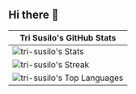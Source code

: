 ## Hi there 👋

| Tri Susilo's GitHub Stats |
|---------------------------|
| ![tri-susilo's Stats](https://github-readme-stats.vercel.app/api?username=tri-susilo&theme=dracula&show_icons=true&hide_border=false&count_private=false) |
| ![tri-susilo's Streak](https://github-readme-streak-stats.herokuapp.com/?user=tri-susilo&theme=dracula&hide_border=false) |
| ![tri-susilo's Top Languages](https://github-readme-stats.vercel.app/api/top-langs/?username=tri-susilo&theme=dracula&show_icons=true&hide_border=false&layout=compact) |


<!--
**tri-susilo/tri-susilo** is a ✨ _special_ ✨ repository because its `README.md` (this file) appears on your GitHub profile.

Here are some ideas to get you started:

- 🔭 I’m currently working on ...
- 🌱 I’m currently learning ...
- 👯 I’m looking to collaborate on ...
- 🤔 I’m looking for help with ...
- 💬 Ask me about ...
- 📫 How to reach me: ...
- 😄 Pronouns: ...
- ⚡ Fun fact: ...
-->
